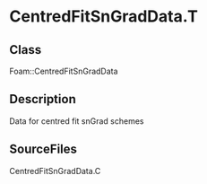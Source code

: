 # CentredFitSnGradData.T 
## Class
Foam::CentredFitSnGradData

## Description
Data for centred fit snGrad schemes

## SourceFiles
CentredFitSnGradData.C


